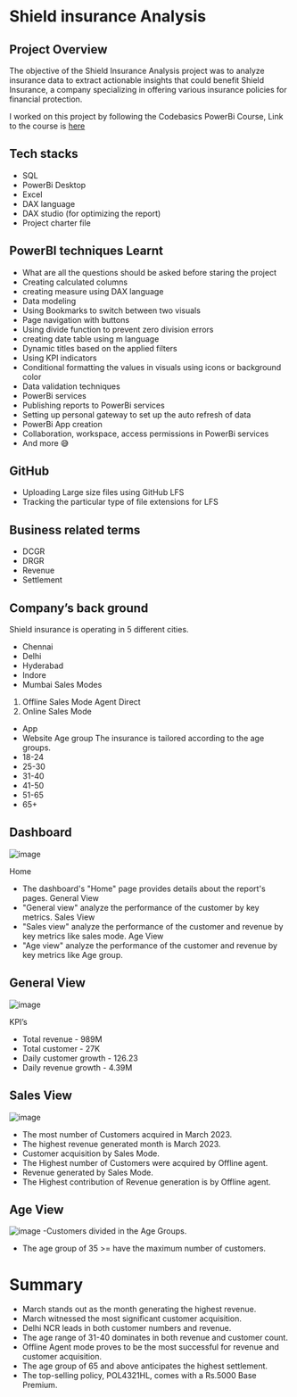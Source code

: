 # Shield insurance Analysis
## Project Overview

The objective of the Shield Insurance Analysis project was to analyze insurance data to extract actionable insights that could benefit Shield Insurance, a company specializing in offering various insurance policies for financial protection.

I worked on this project by following the Codebasics PowerBi Course, Link to the course is [here](https://app.powerbi.com/groups/me/reports/ca3f1157-7fa4-49b9-bfb4-ffaae76e8f7a/ReportSection?bookmarkGuid=0d92bd05-c0cb-4f1b-8d92-2ba892babedc&bookmarkUsage=1&ctid=c6e549b3-5f45-4032-aae9-d4244dc5b2c4&portalSessionId=cd87ad7b-3cb2-4889-900d-ffd5b521fed9&fromEntryPoint=export)
## Tech stacks

- SQL
- PowerBi Desktop
- Excel
- DAX language
- DAX studio (for optimizing the report)
- Project charter file

## PowerBI techniques Learnt

- What are all the questions should be asked before staring the project
- Creating calculated columns
- creating measure using DAX language
- Data modeling
- Using Bookmarks to switch between two visuals
- Page navigation with buttons
- Using divide function to prevent zero division errors
- creating date table using m language
- Dynamic titles based on the applied filters
- Using KPI indicators
- Conditional formatting the values in visuals using icons or background color
- Data validation techniques
- PowerBi services
- Publishing reports to PowerBi services
- Setting up personal gateway to set up the auto refresh of data
- PowerBi App creation
- Collaboration, workspace, access permissions in PowerBi services
- And more 😅

## GitHub 

- Uploading Large size files using GitHub LFS
- Tracking the particular type of file extensions for LFS

## Business related terms

- DCGR
- DRGR
- Revenue
- Settlement


## Company’s back ground

Shield insurance is operating in 5 different cities.
- Chennai
- Delhi
- Hyderabad
- Indore
- Mumbai
Sales Modes
1. Offline Sales Mode
Agent 
Direct 
2. Online Sales Mode
- App
- Website
Age group
The insurance is tailored according to the age groups.
- 18-24
- 25-30
- 31-40
- 41-50
- 51-65
- 65+

## Dashboard
![image](https://github.com/Albert-Shaju/Shield-Insurance-Analysis/assets/147366922/ca502a25-bd63-43d1-aab4-8e4d63c3f0f6)

Home
- The dashboard's "Home" page provides details about the report's pages.
General View
- "General view" analyze the performance of the customer by key metrics.
Sales View
- "Sales view" analyze the performance of the customer and revenue by key metrics like sales mode.
Age View
- "Age view" analyze the performance of the customer and revenue by key metrics like Age group.

## General View

![image](https://github.com/Albert-Shaju/Shield-Insurance-Analysis/assets/147366922/a49eef95-7251-4bab-b989-1aa254075706)

KPI’s
- Total revenue - 989M
- Total customer - 27K
- Daily customer growth - 126.23
- Daily revenue growth - 4.39M

## Sales View

![image](https://github.com/Albert-Shaju/Shield-Insurance-Analysis/assets/147366922/b6687dab-422f-4be5-a4c4-10398a6f1128)

- The most number of Customers acquired in March 2023.
- The highest revenue generated month is March 2023.
- Customer acquisition by Sales Mode.
- The Highest number of Customers were acquired by Offline agent.
- Revenue generated by Sales Mode.
- The Highest contribution of Revenue generation is by Offline agent. 
 
 ## Age View

![image](https://github.com/Albert-Shaju/Shield-Insurance-Analysis/assets/147366922/1782592f-7864-4825-9c47-b72ffd5c9f06)
 -Customers divided in the Age Groups.
- The age group of 35 >= have the maximum number of customers. 

# Summary
- March stands out as the month generating the highest revenue.
- March witnessed the most significant customer acquisition.
- Delhi NCR leads in both customer numbers and revenue.
- The age range of 31-40 dominates in both revenue and customer count.
- Offline Agent mode proves to be the most successful for revenue and customer acquisition.
- The age group of 65 and above anticipates the highest settlement.
- The top-selling policy, POL4321HL, comes with a Rs.5000 Base Premium.

